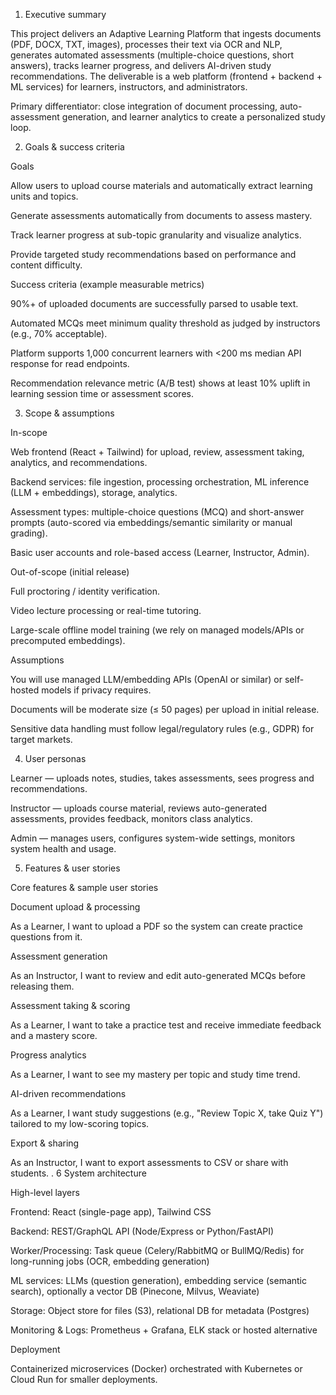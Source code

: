 1. Executive summary

This project delivers an Adaptive Learning Platform that ingests documents (PDF, DOCX, TXT, images), processes their text via OCR and NLP, generates automated assessments (multiple-choice questions, short answers), tracks learner progress, and delivers AI-driven study recommendations. The deliverable is a web platform (frontend + backend + ML services) for learners, instructors, and administrators.

Primary differentiator: close integration of document processing, auto-assessment generation, and learner analytics to create a personalized study loop.

2. Goals & success criteria

Goals

Allow users to upload course materials and automatically extract learning units and topics.

Generate assessments automatically from documents to assess mastery.

Track learner progress at sub-topic granularity and visualize analytics.

Provide targeted study recommendations based on performance and content difficulty.

Success criteria (example measurable metrics)

90%+ of uploaded documents are successfully parsed to usable text.

Automated MCQs meet minimum quality threshold as judged by instructors (e.g., 70% acceptable).

Platform supports 1,000 concurrent learners with <200 ms median API response for read endpoints.

Recommendation relevance metric (A/B test) shows at least 10% uplift in learning session time or assessment scores.

3. Scope & assumptions

In-scope

Web frontend (React + Tailwind) for upload, review, assessment taking, analytics, and recommendations.

Backend services: file ingestion, processing orchestration, ML inference (LLM + embeddings), storage, analytics.

Assessment types: multiple-choice questions (MCQ) and short-answer prompts (auto-scored via embeddings/semantic similarity or manual grading).

Basic user accounts and role-based access (Learner, Instructor, Admin).

Out-of-scope (initial release)

Full proctoring / identity verification.

Video lecture processing or real-time tutoring.

Large-scale offline model training (we rely on managed models/APIs or precomputed embeddings).

Assumptions

You will use managed LLM/embedding APIs (OpenAI or similar) or self-hosted models if privacy requires.

Documents will be moderate size (≤ 50 pages) per upload in initial release.

Sensitive data handling must follow legal/regulatory rules (e.g., GDPR) for target markets.

4. User personas

Learner — uploads notes, studies, takes assessments, sees progress and recommendations.

Instructor — uploads course material, reviews auto-generated assessments, provides feedback, monitors class analytics.

Admin — manages users, configures system-wide settings, monitors system health and usage.

5. Features & user stories

Core features & sample user stories

Document upload & processing

As a Learner, I want to upload a PDF so the system can create practice questions from it.

Assessment generation

As an Instructor, I want to review and edit auto-generated MCQs before releasing them.

Assessment taking & scoring

As a Learner, I want to take a practice test and receive immediate feedback and a mastery score.

Progress analytics

As a Learner, I want to see my mastery per topic and study time trend.

AI-driven recommendations

As a Learner, I want study suggestions (e.g., "Review Topic X, take Quiz Y") tailored to my low-scoring topics.

Export & sharing

As an Instructor, I want to export assessments to CSV or share with students.
. 6 System architecture

High-level layers

Frontend: React (single-page app), Tailwind CSS

Backend: REST/GraphQL API (Node/Express or Python/FastAPI)

Worker/Processing: Task queue (Celery/RabbitMQ or BullMQ/Redis) for long-running jobs (OCR, embedding generation)

ML services: LLMs (question generation), embedding service (semantic search), optionally a vector DB (Pinecone, Milvus, Weaviate)

Storage: Object store for files (S3), relational DB for metadata (Postgres)

Monitoring & Logs: Prometheus + Grafana, ELK stack or hosted alternative

Deployment

Containerized microservices (Docker) orchestrated with Kubernetes or Cloud Run for smaller deployments.
